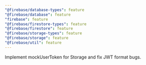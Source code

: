 ```yaml
---
"@firebase/database-types": feature
"@firebase/database": feature
"firebase": feature
"@firebase/firestore-types": feature
"@firebase/firestore": feature
"@firebase/storage-types": feature
"@firebase/storage": feature
"@firebase/util": feature
---
```


Implement mockUserToken for Storage and fix JWT format bugs.
